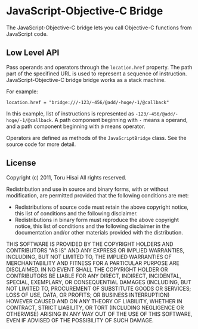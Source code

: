 JavaScript-Objective-C Bridge
=============================

The JavaScript-Objective-C bridge lets you call Objective-C functions from JavaScript code.

Low Level API
-------------

Pass operands and operators through the `location.href` property.
The path part of the specifined URL is used to represent a sequence of instruction.
JavaScript-Objective-C bridge bridge works as a stack machine.

For example:

    location.href = "bridge:///-123/-456/@add/-hoge/-1/@callback"

In this example, list of instructions is represented as `-123/-456/@add/-hoge/-1/@callback`.
A path component beginning with `-` means a operand, and a path component beginning with `@` means operator.

Operators are defined as methods of the `JavaScriptBridge` class.  See the source code for more detail.


License
-------

Copyright (c) 2011, Toru Hisai
All rights reserved.

Redistribution and use in source and binary forms, with or without modification, are permitted provided that the following conditions are met:

* Redistributions of source code must retain the above copyright notice, this list of conditions and the following disclaimer.
* Redistributions in binary form must reproduce the above copyright notice, this list of conditions and the following disclaimer in the documentation and/or other materials provided with the distribution.

THIS SOFTWARE IS PROVIDED BY THE COPYRIGHT HOLDERS AND CONTRIBUTORS "AS IS" AND ANY EXPRESS OR IMPLIED WARRANTIES, INCLUDING, BUT NOT LIMITED TO, THE IMPLIED WARRANTIES OF MERCHANTABILITY AND FITNESS FOR A PARTICULAR PURPOSE ARE DISCLAIMED. IN NO EVENT SHALL THE COPYRIGHT HOLDER OR CONTRIBUTORS BE LIABLE FOR ANY DIRECT, INDIRECT, INCIDENTAL, SPECIAL, EXEMPLARY, OR CONSEQUENTIAL DAMAGES (INCLUDING, BUT NOT LIMITED TO, PROCUREMENT OF SUBSTITUTE GOODS OR SERVICES; LOSS OF USE, DATA, OR PROFITS; OR BUSINESS INTERRUPTION) HOWEVER CAUSED AND ON ANY THEORY OF LIABILITY, WHETHER IN CONTRACT, STRICT LIABILITY, OR TORT (INCLUDING NEGLIGENCE OR OTHERWISE) ARISING IN ANY WAY OUT OF THE USE OF THIS SOFTWARE, EVEN IF ADVISED OF THE POSSIBILITY OF SUCH DAMAGE.
